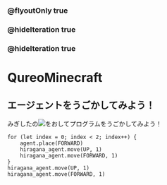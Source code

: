 ### @flyoutOnly true
### @hideIteration true
### @hideIteration true
# QureoMinecraft

## エージェントをうごかしてみよう！

みぎしたの![](https://raw.githubusercontent.com/camp-minecraft/TechkidsCampTutorial/master/images/playbutton.png)をおしてプログラムをうごかしてみよう！

```template
for (let index = 0; index < 2; index++) {
    agent.place(FORWARD)
    hiragana_agent.move(UP, 1)
    hiragana_agent.move(FORWARD, 1)
}
hiragana_agent.move(UP, 1)
hiragana_agent.move(FORWARD, 1)
```